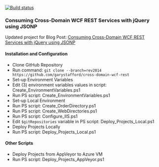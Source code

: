 [![Build status](https://ci.appveyor.com/api/projects/status/r1k65tywqe314gti)](https://ci.appveyor.com/project/garystafford/cross-domain-wcf-rest)

### Consuming Cross-Domain WCF REST Services with jQuery using JSONP

Updated project for Blog Post: [Consuming Cross-Domain WCF REST Services with jQuery using JSONP](http://programmaticponderings.wordpress.com/2011/09/25/consuming-cross-domain-wcf-rest-services-with-jquery-using-jsonp/)

#### Installation and Configuration
*  Clone GitHub Repository
  *  Run command: ```git clone --branch=rev2014 https://github.com/garystafford/cross-domain-wcf-rest```
*  Set-up Environment Variables
  *  Edit (3) environment variables values in script: Create_EnvironmentVariables.ps1 
  *  Run PS script: Create_EnvironmentVariables.ps1
*  Set-up Local Environment
  *  Run PS script: Create_OrderDirectory.ps1
  *  Run PS script: Create_WebDirectories.ps1
  *  Run PS script: Configure_IIS.ps1
  *  Edit ```$gitRepositories``` variable in PS script: Deploy_Projects_Local.ps1
*  Deploy Projects Locally
  *  Run PS script: Deploy_Projects_Local.ps1

#### Other Scripts
*  Deploy Projects from AppVeyor to Azure VM
  *  Run PS script: Deploy_Projects_AppVeyor.ps1
